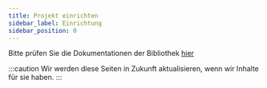 ```yaml
---
title: Projekt einrichten
sidebar_label: Einrichtung
sidebar_position: 0
---
```


Bitte prüfen Sie die Dokumentationen der Bibliothek [hier](https://github.com/deriv-com/flutter-deriv-api)

:::caution
Wir werden diese Seiten in Zukunft aktualisieren, wenn wir Inhalte für sie haben.
:::
